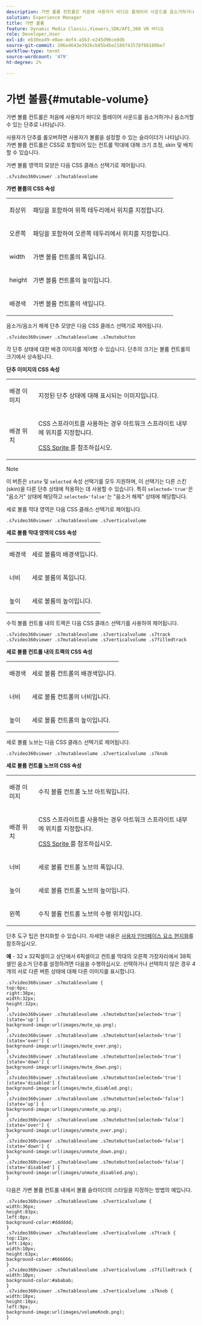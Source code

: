 ```yaml
---
description: 가변 볼륨 컨트롤은 처음에 사용자가 비디오 플레이어 사운드를 음소거하거나 음소거할 수 있는 단추로 나타납니다.
solution: Experience Manager
title: 가변 볼륨
feature: Dynamic Media Classic,Viewers,SDK/API,360 VR 비디오
role: Developer,User
exl-id: eb30ea49-e0ae-4ef4-a5b3-e245d96ce0db
source-git-commit: 206e4643e3926cb85b4be2189743578f88180be7
workflow-type: tm+mt
source-wordcount: '479'
ht-degree: 2%

---
```


# 가변 볼륨{#mutable-volume}

가변 볼륨 컨트롤은 처음에 사용자가 비디오 플레이어 사운드를 음소거하거나 음소거할 수 있는 단추로 나타납니다.

<!--<a id="section_061E550C1C1D4DB2BD663A898895B38C"></a>-->

사용자가 단추를 롤오버하면 사용자가 볼륨을 설정할 수 있는 슬라이더가 나타납니다. 가변 볼륨 컨트롤은 CSS로 포함되어 있는 컨트롤 막대에 대해 크기 조정, skin 및 배치할 수 있습니다.

가변 볼륨 영역의 모양은 다음 CSS 클래스 선택기로 제어됩니다.

```
.s7video360viewer .s7mutablevolume
```

**가변 볼륨의 CSS 속성**

<table id="table_C48C56E696304C9BAFEE71BA9EA9A174"> 
 <tbody> 
  <tr> 
   <td colname="col1"> <p> <span class="codeph"> 최상위 </span> </p> </td> 
   <td colname="col2"> <p> 패딩을 포함하여 위쪽 테두리에서 위치를 지정합니다. </p> </td> 
  </tr> 
  <tr> 
   <td colname="col1"> <p> <span class="codeph"> 오른쪽 </span> </p> </td> 
   <td colname="col2"> <p> 패딩을 포함하여 오른쪽 테두리에서 위치를 지정합니다. </p> </td> 
  </tr> 
  <tr> 
   <td colname="col1"> <p> <span class="codeph"> width </span> </p> </td> 
   <td colname="col2"> <p> 가변 볼륨 컨트롤의 폭입니다. </p> </td> 
  </tr> 
  <tr> 
   <td colname="col1"> <p> <span class="codeph"> height </span> </p> </td> 
   <td colname="col2"> <p>가변 볼륨 컨트롤의 높이입니다. </p> </td> 
  </tr> 
  <tr> 
   <td colname="col1"> <p> <span class="codeph"> 배경색  </span> </p> </td> 
   <td colname="col2"> <p> 가변 볼륨 컨트롤의 색입니다. </p> </td> 
  </tr> 
 </tbody> 
</table>

음소거/음소거 해제 단추 모양은 다음 CSS 클래스 선택기로 제어됩니다.

```
.s7video360viewer .s7mutablevolume .s7mutebutton
```

각 단추 상태에 대한 배경 이미지를 제어할 수 있습니다. 단추의 크기는 볼륨 컨트롤의 크기에서 상속됩니다.

**단추 이미지의 CSS 속성**

<table id="table_46903DCACF314426B67783167ADF7715"> 
 <tbody> 
  <tr> 
   <td colname="col1"> <p> <span class="codeph"> 배경 이미지  </span> </p> </td> 
   <td colname="col2"> <p> 지정된 단추 상태에 대해 표시되는 이미지입니다. </p> </td> 
  </tr> 
  <tr> 
   <td colname="col1"> <p> <span class="codeph"> 배경 위치  </span> </p> </td> 
   <td colname="col2"> <p> CSS 스프라이트를 사용하는 경우 아트워크 스프라이트 내부에 위치를 지정합니다. </p> <p><a href="../../../c-html5-aem-asset-viewers/c-html5-aem-video360/c-html5-aem-video360-customizingviewer/c-html5-aem-video360-customizingviewer.md#section-9b6d8d601cb441d08214dada7bb4eddc" format="dita" scope="local"> CSS Sprite </a> 를 참조하십시오. </p> </td> 
  </tr> 
 </tbody> 
</table>

>[!NOTE]
>
>이 버튼은 `state` 및 `selected` 속성 선택기를 모두 지원하며, 이 선택기는 다른 스킨(skin)을 다른 단추 상태에 적용하는 데 사용할 수 있습니다. 특히 `selected='true'`은 &quot;음소거&quot; 상태에 해당하고 `selected='false'`는 &quot;음소거 해제&quot; 상태에 해당합니다.

세로 볼륨 막대 영역은 다음 CSS 클래스 선택기로 제어됩니다.

```
.s7video360viewer .s7mutablevolume .s7verticalvolume
```

**세로 볼륨 막대 영역의 CSS 속성**

<table id="table_966826FB81114362A8D81D1EED38D512"> 
 <tbody> 
  <tr> 
   <td colname="col1"> <p> <span class="codeph"> 배경색  </span> </p> </td> 
   <td colname="col2"> <p> 세로 볼륨의 배경색입니다. </p> </td> 
  </tr> 
  <tr> 
   <td colname="col1"> <p> <span class="codeph"> 너비  </span> </p> </td> 
   <td colname="col2"> <p> 세로 볼륨의 폭입니다. </p> </td> 
  </tr> 
  <tr> 
   <td colname="col1"> <p> <span class="codeph"> 높이  </span> </p> </td> 
   <td colname="col2"> <p> 세로 볼륨의 높이입니다. </p> </td> 
  </tr> 
 </tbody> 
</table>

수직 볼륨 컨트롤 내의 트랙은 다음 CSS 클래스 선택기를 사용하여 제어됩니다.

```
.s7video360viewer .s7mutablevolume .s7verticalvolume .s7track 
.s7video360viewer .s7mutablevolume .s7verticalvolume .s7filledtrack
```

**세로 볼륨 컨트롤 내의 트랙의 CSS 속성**

<table id="table_21E9AD3FBC8C4437BA02E5CD1BF7E831"> 
 <tbody> 
  <tr> 
   <td colname="col1"> <p> <span class="codeph"> 배경색  </span> </p> </td> 
   <td colname="col2"> <p> 세로 볼륨 컨트롤의 배경색입니다. </p> </td> 
  </tr> 
  <tr> 
   <td colname="col1"> <p> <span class="codeph"> 너비  </span> </p> </td> 
   <td colname="col2"> <p>세로 볼륨 컨트롤의 너비입니다. </p> </td> 
  </tr> 
  <tr> 
   <td colname="col1"> <p> <span class="codeph"> 높이  </span> </p> </td> 
   <td colname="col2"> <p>세로 볼륨 컨트롤의 높이입니다. </p> </td> 
  </tr> 
 </tbody> 
</table>

세로 볼륨 노브는 다음 CSS 클래스 선택기로 제어됩니다.

```
.s7video360viewer .s7mutablevolume .s7verticalvolume .s7knob
```

**세로 볼륨 컨트롤 노브의 CSS 속성**

<table id="table_709D64AF815341A5B50ED72CCB350F2E"> 
 <tbody> 
  <tr> 
   <td colname="col1"> <p> <span class="codeph"> 배경 이미지  </span> </p> </td> 
   <td colname="col2"> <p> 수직 볼륨 컨트롤 노브 아트웍입니다. </p> </td> 
  </tr> 
  <tr> 
   <td colname="col1"> <p> <span class="codeph"> 배경 위치  </span> </p> </td> 
   <td colname="col2"> <p> CSS 스프라이트를 사용하는 경우 아트워크 스프라이트 내부에 위치를 지정합니다. </p> <p><a href="../../../c-html5-aem-asset-viewers/c-html5-aem-video360/c-html5-aem-video360-customizingviewer/c-html5-aem-video360-customizingviewer.md#section-9b6d8d601cb441d08214dada7bb4eddc" format="dita" scope="local"> CSS Sprite </a> 를 참조하십시오. </p> </td> 
  </tr> 
  <tr> 
   <td colname="col1"> <p> <span class="codeph"> 너비  </span> </p> </td> 
   <td colname="col2"> <p>세로 볼륨 컨트롤 노브의 폭입니다. </p> </td> 
  </tr> 
  <tr> 
   <td colname="col1"> <p> <span class="codeph"> 높이  </span> </p> </td> 
   <td colname="col2"> <p>세로 볼륨 컨트롤 노브의 높이입니다. </p> </td> 
  </tr> 
  <tr> 
   <td colname="col1"> <p> <span class="codeph"> 왼쪽 </span> </p> </td> 
   <td colname="col2"> <p>수직 볼륨 컨트롤 노브의 수평 위치입니다. </p> </td> 
  </tr> 
 </tbody> 
</table>

단추 도구 팁은 현지화할 수 있습니다. 자세한 내용은 [사용자 인터페이스 요소 현지화](../../../c-html5-aem-asset-viewers/c-html5-aem-video360/c-html5-aem-video360-localization.md#concept-16262b8096474d6c9c018c3e99110dd1)를 참조하십시오.

**예**  - 32 x 32픽셀이고 상단에서 6픽셀이고 컨트롤 막대의 오른쪽 가장자리에서 38픽셀인 음소거 단추를 설정하려면 다음을 수행하십시오. 선택하거나 선택하지 않은 경우 4개의 서로 다른 버튼 상태에 대해 다른 이미지를 표시합니다.

```
.s7video360viewer .s7mutablevolume { 
top:6px; 
right:38px; 
width:32px; 
height:32px; 
} 
.s7video360viewer .s7mutablevolume .s7mutebutton[selected='true'][state='up'] { 
background-image:url(images/mute_up.png); 
} 
.s7video360viewer .s7mutablevolume .s7mutebutton[selected='true'][state='over'] { 
background-image:url(images/mute_over.png); 
} 
.s7video360viewer .s7mutablevolume .s7mutebutton[selected='true'][state='down'] { 
background-image:url(images/mute_down.png); 
} 
.s7video360viewer .s7mutablevolume .s7mutebutton[selected='true'][state='disabled'] { 
background-image:url(images/mute_disabled.png); 
} 
.s7video360viewer .s7mutablevolume .s7mutebutton[selected='false'][state='up'] { 
background-image:url(images/unmute_up.png); 
} 
.s7video360viewer .s7mutablevolume .s7mutebutton[selected='false'][state='over'] { 
background-image:url(images/unmute_over.png); 
} 
.s7video360viewer .s7mutablevolume .s7mutebutton[selected='false'][state='down'] { 
background-image:url(images/unmute_down.png); 
} 
.s7video360viewer .s7mutablevolume .s7mutebutton[selected='false'][state='disabled'] { 
background-image:url(images/unmute_disabled.png); 
}
```

다음은 가변 볼륨 컨트롤 내에서 볼륨 슬라이더의 스타일을 지정하는 방법의 예입니다.

```
.s7video360viewer .s7mutablevolume .s7verticalvolume { 
width:36px; 
height:83px; 
left:0px; 
background-color:#dddddd; 
} 
.s7video360viewer .s7mutablevolume .s7verticalvolume .s7track { 
top:11px; 
left:14px; 
width:10px; 
height:63px; 
background-color:#666666; 
} 
.s7video360viewer .s7mutablevolume .s7verticalvolume .s7filledtrack { 
width:10px; 
background-color:#ababab; 
} 
.s7video360viewer .s7mutablevolume .s7verticalvolume .s7knob { 
width:18px; 
height:10px; 
left:9px; 
background-image:url(images/volumeKnob.png); 
}
```
